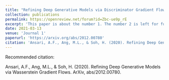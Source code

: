 ```yaml
---
title: "Refining Deep Generative Models via Discriminator Gradient Flow"
collection: publications
permalink: https://openreview.net/forum?id=Zbc-ue9p_rE
excerpt: 'This paper is about the number 1. The number 2 is left for future work.'
date: 2021-03-13
venue: 'Journal 1'
paperurl: 'https://arxiv.org/abs/2012.00780'
citation: 'Ansari, A.F., Ang, M.L., & Soh, H. (2020). Refining Deep Generative Models via Wasserstein Gradient Flows. ArXiv, abs/2012.00780.'
---
```

Recommended citation: 

Ansari, A.F., Ang, M.L., & Soh, H. (2020). Refining Deep Generative Models via Wasserstein Gradient Flows. ArXiv, abs/2012.00780.
